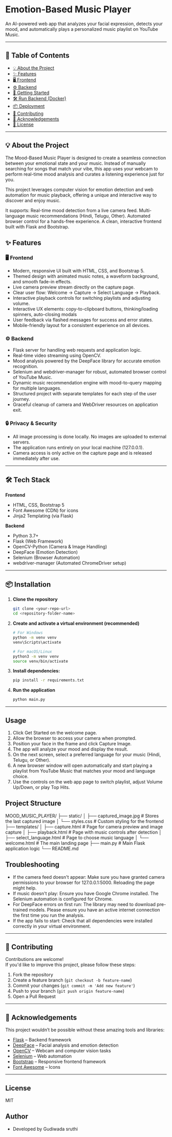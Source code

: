 # Emotion-Based Music Player

An AI-powered web app that analyzes your facial expression, detects your mood, and automatically plays a personalized music playlist on YouTube Music.

---

## 📑 Table of Contents
- [💡 About the Project](#-about-the-project)
- [✨ Features](#-features)
- [🖥️ Frontend](#️-frontend)
- [⚙️ Backend](#-backend)
- [🚀 Getting Started](#-getting-started)
- [🛠️ Run Backend (Docker)](#️-run-backend-docker)
- [📦 Deployment](#-deployment)
- [🤝 Contributing](#-contributing)
- [🙏 Acknowledgements](#-acknowledgements)
- [📜 License](#-license)

---

## 💡 About the Project
The Mood-Based Music Player is designed to create a seamless connection between your emotional state and your music. Instead of manually searching for songs that match your vibe, this app uses your webcam to perform real-time mood analysis and curates a listening experience just for you.

This project leverages computer vision for emotion detection and web automation for music playback, offering a unique and interactive way to discover and enjoy music.

It supports:
Real-time mood detection from a live camera feed.
Multi-language music recommendations (Hindi, Telugu, Other).
Automated browser control for a hands-free experience.
A clean, interactive frontend built with Flask and Bootstrap.

## ✨ Features

### 🖥️ Frontend
- Modern, responsive UI built with HTML, CSS, and Bootstrap 5.
- Themed design with animated music notes, a waveform background, and smooth fade-in effects.
- Live camera preview stream directly on the capture page.
- Clear user flow: Welcome → Capture → Select Language → Playback.
- Interactive playback controls for switching playlists and adjusting volume.
- Interactive UX elements: copy-to-clipboard buttons, thinking/loading spinners, auto-closing modals
- User feedback via flashed messages for success and error states.
- Mobile-friendly layout for a consistent experience on all devices.

### ⚙️ Backend
- Flask server for handling web requests and application logic.
- Real-time video streaming using OpenCV.
- Mood analysis powered by the DeepFace library for accurate emotion recognition.
- Selenium and webdriver-manager for robust, automated browser control of YouTube Music.
- Dynamic music recommendation engine with mood-to-query mapping for multiple languages.
- Structured project with separate templates for each step of the user journey.
- Graceful cleanup of camera and WebDriver resources on application exit.

### 🔒 Privacy & Security
- All image processing is done locally. No images are uploaded to external servers.
- The application runs entirely on your local machine (127.0.0.1).
- Camera access is only active on the capture page and is released immediately after use.

---

## 🛠 Tech Stack

**Frontend**
- HTML, CSS, Bootstrap 5
- Font Awesome (CDN) for icons
- Jinja2 Templating (via Flask)

**Backend**
- Python 3.7+
- Flask (Web Framework)
- OpenCV-Python (Camera & Image Handling)
- DeepFace (Emotion Detection)
- Selenium (Browser Automation)
- webdriver-manager (Automated ChromeDriver setup)

---

## 📦 Installation

1. **Clone the repository**
   ```bash
   git clone <your-repo-url>
   cd <repository-folder-name>
   ```
2. **Create and activate a virtual environment (recommended)**
   ```bash
   # For Windows
   python -m venv venv
   venv\Scripts\activate

   # For macOS/Linux
   python3 -m venv venv
   source venv/bin/activate
   ```
3. **Install dependencies:**
   ```bash
   pip install -r requirements.txt
   ```
4. **Run the application**
   ```bash
   python main.py
   ```

---
## Usage
1. Click Get Started on the welcome page.
2. Allow the browser to access your camera when prompted.
3. Position your face in the frame and click Capture Image.
4. The app will analyze your mood and display the result.
5. On the next screen, select a preferred language for your music (Hindi, Telugu, or Other).
6. A new browser window will open automatically and start playing a playlist from YouTube Music that matches your mood and language choice.
7. Use the controls on the web app page to switch playlist, adjust Volume Up/Down, or play Top Hits.

## Project Structure
MOOD_MUSIC_PLAYER/
├── static/
│   ├── captured_image.jpg       # Stores the last captured image
│   └── styles.css               # Custom styling for the frontend
├── templates/
│   ├── capture.html             # Page for camera preview and image capture
│   ├── playback.html            # Page with music controls after detection
│   ├── select_language.html     # Page to choose music language
│   └── welcome.html             # The main landing page
├── main.py                      # Main Flask application logic
└── README.md

## Troubleshooting
- If the camera feed doesn't appear: Make sure you have granted camera permissions to your browser for 127.0.0.1:5000. Reloading the page might help.
- If music doesn't play: Ensure you have Google Chrome installed. The Selenium automation is configured for Chrome.
- For DeepFace errors on first run: The library may need to download pre-trained models. Please ensure you have an active internet connection the first time you run the analysis.
- If the app fails to start: Check that all dependencies were installed correctly in your virtual environment.

---

## 🤝 Contributing
Contributions are welcome!  
If you'd like to improve this project, please follow these steps:  
1. Fork the repository  
2. Create a feature branch (`git checkout -b feature-name`)  
3. Commit your changes (`git commit -m 'Add new feature'`)  
4. Push to your branch (`git push origin feature-name`)  
5. Open a Pull Request  

---
## 🙏 Acknowledgements
This project wouldn’t be possible without these amazing tools and libraries:  
- [Flask](https://flask.palletsprojects.com/) – Backend framework  
- [DeepFace](https://github.com/serengil/deepface) – Facial analysis and emotion detection 
- [OpenCV](https://opencv.org/) – Webcam and computer vision tasks 
- [Selenium](https://www.selenium.dev/.) – Web automation 
- [Bootstrap](https://getbootstrap.com/) – Responsive frontend framework 
- [Font Awesome](https://fontawesome.com/) – Icons  

---
## License
MIT

## Author
- Developed by Gudiwada sruthi

